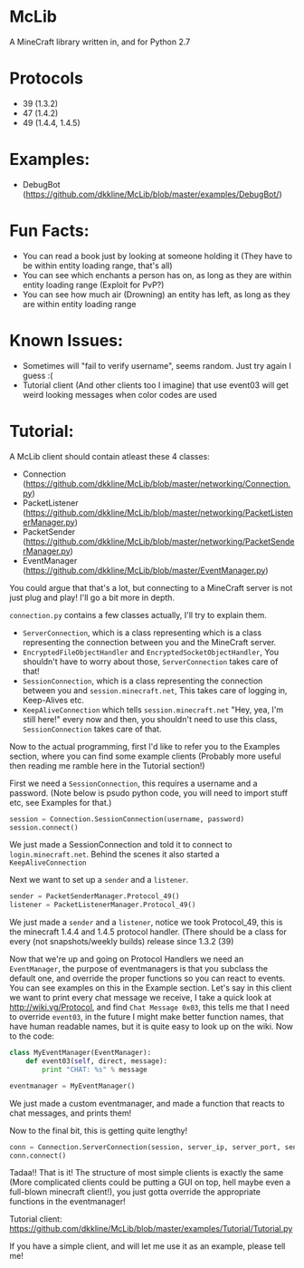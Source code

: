 McLib
=====

A MineCraft library written in, and for Python 2.7

Protocols
=====
* 39 (1.3.2)
* 47 (1.4.2)
* 49 (1.4.4, 1.4.5)

Examples:
=====
* DebugBot (https://github.com/dkkline/McLib/blob/master/examples/DebugBot/)

Fun Facts:
=====
* You can read a book just by looking at someone holding it (They have to be within entity loading range, that's all)
* You can see which enchants a person has on, as long as they are within entity loading range (Exploit for PvP?)
* You can see how much air (Drowning) an entity has left, as long as they are within entity loading range

Known Issues:
=====
* Sometimes will "fail to verify username", seems random. Just try again I guess :(
* Tutorial client (And other clients too I imagine) that use event03 will get weird looking messages when color codes are used

Tutorial:
=====
A McLib client should contain atleast these 4 classes:

* Connection (https://github.com/dkkline/McLib/blob/master/networking/Connection.py)
* PacketListener (https://github.com/dkkline/McLib/blob/master/networking/PacketListenerManager.py)
* PacketSender (https://github.com/dkkline/McLib/blob/master/networking/PacketSenderManager.py)
* EventManager (https://github.com/dkkline/McLib/blob/master/EventManager.py)

You could argue that that's a lot, but connecting to a MineCraft server is not just plug and play!
I'll go a bit more in depth.

`connection.py` contains a few classes actually, I'll try to explain them.

* `ServerConnection`, which is a class representing which is a class representing the connection between you and the MineCraft server.
* `EncryptedFileObjectHandler` and `EncryptedSocketObjectHandler`, You shouldn't have to worry about those, `ServerConnection` takes care of that!
* `SessionConnection`, which is a class representing the connection between you and `session.minecraft.net`,
This takes care of logging in, Keep-Alives etc.
* `KeepAliveConnection` which tells `session.minecraft.net` "Hey, yea, I'm still here!" every now and then, you shouldn't need to use this class, `SessionConnection` takes care of that.

Now to the actual programming, first I'd like to refer you to the Examples section, where you can find some example clients (Probably more useful then reading me ramble here in the Tutorial section!)

First we need a `SessionConnection`, this requires a username and a password. (Note below is psudo python code, you will need to import stuff etc, see Examples for that.)
```python
session = Connection.SessionConnection(username, password)
session.connect()
```
We just made a SessionConnection and told it to connect to `login.minecraft.net`.
Behind the scenes it also started a `KeepAliveConnection`

Next we want to set up a `sender` and a `listener`.
```python
sender = PacketSenderManager.Protocol_49()
listener = PacketListenerManager.Protocol_49()
```
We just made a `sender` and a `listener`, notice we took Protocol_49, this is the minecraft 1.4.4 and 1.4.5 protocol handler. (There should be a class for every (not snapshots/weekly builds) release since 1.3.2 (39)

Now that we're up and going on Protocol Handlers we need an `EventManager`, the purpose of eventmanagers is that you subclass the default one, and override the proper functions so you can react to events. You can see examples on this in the Example section. Let's say in this client we want to print every chat message we receive, I take a quick look at http://wiki.vg/Protocol, and find `Chat Message 0x03`, this tells me that I need to override `event03`, in the future I might make better function names, that have human readable names, but it is quite easy to look up on the wiki.
Now to the code:
```python
class MyEventManager(EventManager):
    def event03(self, direct, message):
        print "CHAT: %s" % message

eventmanager = MyEventManager()
```
We just made a custom eventmanager, and made a function that reacts to chat messages, and prints them!

Now to the final bit, this is getting quite lengthy!

```python
conn = Connection.ServerConnection(session, server_ip, server_port, sender, listener, event_manager=event_manager)
conn.connect()
```
Tadaa!! That is it!
The structure of most simple clients is exactly the same (More complicated clients could be putting a GUI on top, hell maybe even a full-blown minecraft client!), you just gotta override the appropriate functions in the eventmanager!

Tutorial client: https://github.com/dkkline/McLib/blob/master/examples/Tutorial/Tutorial.py

If you have a simple client, and will let me use it as an example, please tell me!